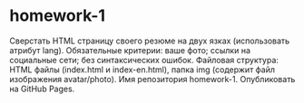 # homework-1
Сверстать HTML страницу своего резюме на двух язках (использовать атрибут lang).
Обязательные критерии:
ваше фото;
ссылки на социальные сети;
без синтаксических ошибок.
Файловая структура: HTML файлы (index.html и index-en.html), папка img (содержит файл изображения avatar/photo).
Имя репозитория homework-1. Опубликовать на GitHub Pages.
